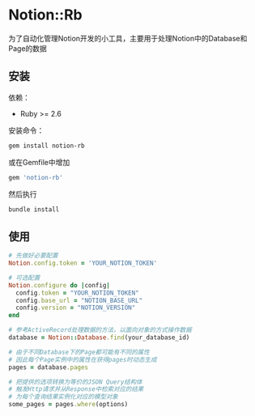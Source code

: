 # Notion::Rb

为了自动化管理Notion开发的小工具，主要用于处理Notion中的Database和Page的数据

## 安装

依赖：
- Ruby >= 2.6

安装命令：
```bash
gem install notion-rb
```

或在Gemfile中增加
```ruby
gem 'notion-rb'
```

然后执行
```bash
bundle install
```

## 使用
```ruby
# 先做好必要配置
Notion.config.token = 'YOUR_NOTION_TOKEN'

# 可选配置
Notion.configure do |config|
  config.token = "YOUR_NOTION_TOKEN"
  config.base_url = "NOTION_BASE_URL"
  config.version = "NOTION_VERSION"
end

# 参考ActiveRecord处理数据的方法，以面向对象的方式操作数据
database = Notion::Database.find(your_database_id)

# 由于不同Database下的Page都可能有不同的属性
# 因此每个Page实例中的属性在获得pages时动态生成
pages = database.pages

# 把提供的选项转换为等价的JSON Query结构体
# 触发Http请求并从Response中检索对应的结果
# 为每个查询结果实例化对应的模型对象
some_pages = pages.where(options)

```
